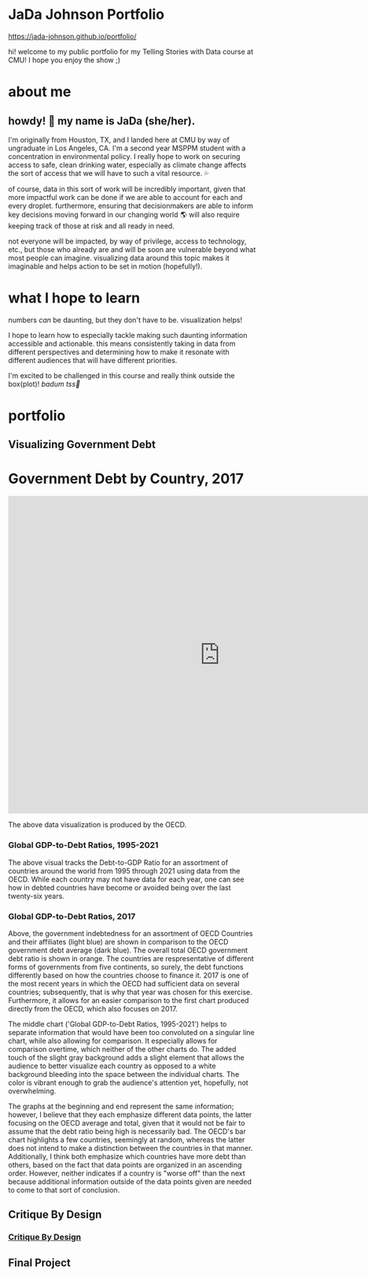 # JaDa Johnson Portfolio
https://jada-johnson.github.io/portfolio/ 

hi! welcome to my public portfolio for my Telling Stories with Data course at CMU! I hope you enjoy the show ;)

# about me

## howdy! 🤠  my name is JaDa (she/her).

I'm originally from Houston, TX, and I landed here at CMU by way of ungraduate in Los Angeles, CA. I'm a second year MSPPM student with a concentration in environmental policy. I really hope to work on securing access to safe, clean drinking water, especially as climate change affects the sort of access that we will have to such a vital resource. 💦 

of course, data in this sort of work will be incredibly important, given that more impactful work can be done if we are able to account for each and every droplet. furthermore, ensuring that decisionmakers are able to inform key decisions moving forward in our changing world 🌎 will also require keeping track of those at risk and all ready in need.

not everyone will be impacted, by way of privilege, access to technology, etc., but those who already are and will be soon are vulnerable beyond what most people can imagine. visualizing data around this topic makes it imaginable and helps action to be set in motion (hopefully!).

# what I hope to learn

numbers *can* be daunting, but they don't have to be. visualization helps!

I hope to learn how to especially tackle making such daunting information accessible and actionable. this means consistently taking in data from different perspectives and determining how to make it resonate with different audiences that will have different priorities.

I'm excited to be challenged in this course and really think outside the box(plot)! *badum tss🥁*

# portfolio
## Visualizing Government Debt

# Government Debt by Country, 2017

<iframe src="https://data.oecd.org/chart/6Smr" width="860" height="645" style="border: 0" mozallowfullscreen="true" webkitallowfullscreen="true" allowfullscreen="true"><a href="https://data.oecd.org/chart/6Smr" target="_blank">OECD Chart: General government debt, Total, % of GDP, Annual, 2017</a></iframe> 

The above data visualization is produced by the OECD.

### Global GDP-to-Debt Ratios, 1995-2021

<div class="flourish-embed flourish-chart" data-src="visualisation/11735967"><script src="https://public.flourish.studio/resources/embed.js"></script></div>

The above visual tracks the Debt-to-GDP Ratio for an assortment of countries around the world from 1995 through 2021 using data from the OECD. While each country may not have data for each year, one can see how in debted countries have become or avoided being over the last twenty-six years. 

### Global GDP-to-Debt Ratios, 2017

<div class="flourish-embed flourish-chart" data-src="visualisation/11736509"><script src="https://public.flourish.studio/resources/embed.js"></script></div>

Above, the government indebtedness for an assortment of OECD Countries and their affiliates (light blue) are shown in comparison to the OECD government debt average (dark blue). The overall total OECD government debt ratio is shown in orange. The countries are respresentative of different forms of governments from five continents, so surely, the debt functions differently based on how the countries choose to finance it. 2017 is one of the most recent years in which the OECD had sufficient data on several countries; subsequently, that is why that year was chosen for this exercise. Furthermore, it allows for an easier comparison to the first chart produced directly from the OECD, which also focuses on 2017.

The middle chart ('Global GDP-to-Debt Ratios, 1995-2021') helps to separate information that would have been too convoluted on a singular line chart, while also allowing for comparison. It especially allows for comparison overtime, which neither of the other charts do. The added touch of the slight gray background adds a slight element that allows the audience to better visualize each country as opposed to a white background bleeding into the space between the individual charts. The color is vibrant enough to grab the audience's attention yet, hopefully, not overwhelming.

The graphs at the beginning and end represent the same information; however, I believe that they each emphasize different data points, the latter focusing on the OECD average and total, given that it would not be fair to assume that the debt ratio being high is necessarily bad. The OECD's bar chart highlights a few countries, seemingly at random, whereas the latter does not intend to make a distinction between the countries in that manner. Additionally, I think both emphasize which countries have more debt than others, based on the fact that data points are organized in an ascending order. However, neither indicates if a country is "worse off" than the next because additional information outside of the data points given are needed to come to that sort of conclusion.

## Critique By Design
 
### [Critique By Design](critiquebydesign) 
 
## Final Project

### 
